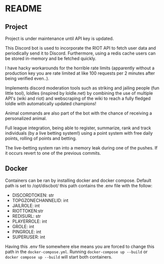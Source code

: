 # README
## Project
Project is under maintenance until API key is updated.

This Discord bot is used to incorporate the RIOT API to fetch user data and periodically send it to Discord. Furthermore, using a redis cache users can be stored in-memory and be fetched quickly. 

I have hacky workarounds for the horrible rate limits (apparently without a production key you are rate limited at like 100 requests per 2 minutes after being verified even..).

Implements discord moderation tools such as striking and jailing people (fun little tool), loldles (inspired by loldle.net) by combining the use of multiple API's (wiki and riot) and
webscraping of the wiki to reach a fully fledged loldle with automatically updated champions!

Animal commands are also part of the bot with the chance of receiving a personalized animal.

Full league integration, being able to register, summarize, rank and track individuals (by a live betting system!) using a point system with free daily points, rolling of points and betting. 

The live-betting system ran into a memory leak during one of the pushes. If it occurs revert to one of the previous commits.

## Docker
Containers can be ran by installing docker and docker compose.
Default path is set to /opt/discbot/ this path contains the .env file with the follow:
- DISCORDTOKEN: str
- TOPGZONECHANNELID: int
- JAILROLE: int
- RIOTTOKEN:str
- REDISURL: str
- PLAYERROLE: int
- GROLE: int
- PINGROLE: int
- SUPERUSER: int

Having this .env file somewhere else means you are forced to change this path in the ```docker-compose.yml```.
Running ```docker-compose up --build``` or ```docker compose up --build``` will start both containers.
